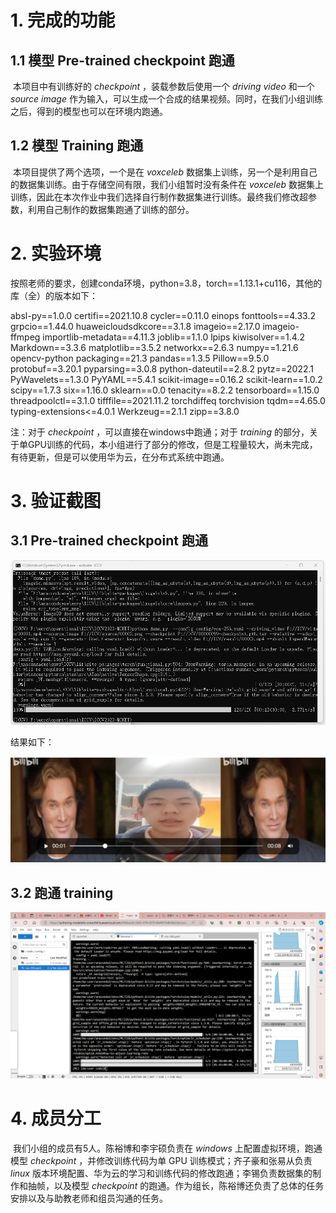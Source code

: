 # 1. 完成的功能

##  1.1 模型 Pre-trained checkpoint 跑通

​      本项目中有训练好的 *checkpoint* ，装载参数后使用一个 *driving video* 和一个 *source image* 作为输入，可以生成一个合成的结果视频。同时，在我们小组训练之后，得到的模型也可以在环境内跑通。

##  1.2 模型 Training 跑通

​       本项目提供了两个选项，一个是在 *voxceleb* 数据集上训练，另一个是利用自己的数据集训练。由于存储空间有限，我们小组暂时没有条件在 *voxceleb* 数据集上训练，因此在本次作业中我们选择自行制作数据集进行训练。最终我们修改超参数，利用自己制作的数据集跑通了训练的部分。

# 2. 实验环境

​       按照老师的要求，创建conda环境，python=3.8，torch==1.13.1+cu116，其他的库（全）的版本如下：

absl-py==1.0.0
certifi==2021.10.8
cycler==0.11.0
einops
fonttools==4.33.2
grpcio==1.44.0
huaweicloudsdkcore==3.1.8
imageio==2.17.0
imageio-ffmpeg
importlib-metadata==4.11.3
joblib==1.1.0
lpips
kiwisolver==1.4.2
Markdown==3.3.6
matplotlib==3.5.2
networkx==2.6.3
numpy==1.21.6
opencv-python
packaging==21.3
pandas==1.3.5
Pillow==9.5.0
protobuf==3.20.1
pyparsing==3.0.8
python-dateutil==2.8.2
pytz==2022.1
PyWavelets==1.3.0
PyYAML==5.4.1
scikit-image==0.16.2
scikit-learn==1.0.2
scipy==1.7.3
six==1.16.0
sklearn==0.0
tenacity==8.2.2
tensorboard==1.15.0
threadpoolctl==3.1.0
tifffile==2021.11.2
torchdiffeq
torchvision
tqdm==4.65.0
typing-extensions<=4.0.1
Werkzeug==2.1.1
zipp==3.8.0

注：对于 *checkpoint* ，可以直接在windows中跑通；对于 *training* 的部分，关于单GPU训练的代码，本小组进行了部分的修改，但是工程量较大，尚未完成，有待更新，但是可以使用华为云，在分布式系统中跑通。



# 3. 验证截图

##  3.1 Pre-trained checkpoint 跑通

<p align="center">
  <img src="2cfdd1100b76875a77f521911687506.png">
</p>
结果如下：

<p align="center">
  <img src="85a48bea6632d8d676a3e086902fb72.png">
</p>


##  3.2 跑通 training

<p align="center">
  <img src="092519e3b32088270b9fcdae7df7abd.png">
</p>


# 4. 成员分工

​      我们小组的成员有5人。陈裕博和李宇硕负责在 *windows* 上配置虚拟环境，跑通模型 *checkpoint* ，并修改训练代码为单 GPU 训练模式；齐子豪和张易从负责 *linux* 版本环境配置、华为云的学习和训练代码的修改跑通；李锡负责数据集的制作和抽帧，以及模型 *checkpoint* 的跑通。作为组长，陈裕博还负责了总体的任务安排以及与助教老师和组员沟通的任务。

 